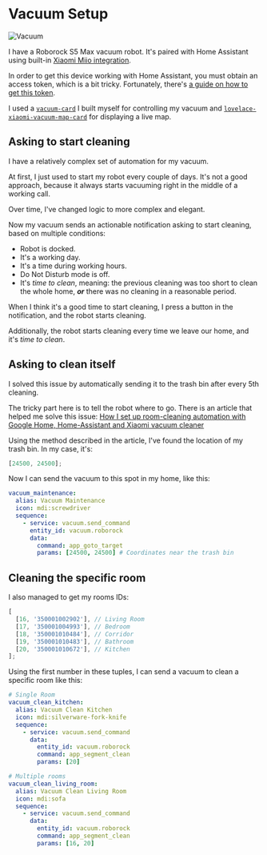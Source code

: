 # Vacuum Setup

![Vacuum](https://user-images.githubusercontent.com/3459374/109431769-d9f96e00-7a10-11eb-8ea5-04d1d0a79521.png)

I have a Roborock S5 Max vacuum robot. It's paired with Home Assistant using built-in [Xiaomi Miio integration](https://www.home-assistant.io/integrations/xiaomi_miio/).

In order to get this device working with Home Assistant, you must obtain an access token, which is a bit tricky. Fortunately, there's [a guide on how to get this token](https://www.home-assistant.io/integrations/xiaomi_miio/#retrieving-the-access-token).

I used a [`vacuum-card`](https://github.com/denysdovhan/purifier-card) I built myself for controlling my vacuum and [`lovelace-xiaomi-vacuum-map-card`](https://github.com/PiotrMachowski/lovelace-xiaomi-vacuum-map-card) for displaying a live map.

## Asking to start cleaning

I have a relatively complex set of automation for my vacuum.

At first, I just used to start my robot every couple of days. It's not a good approach, because it always starts vacuuming right in the middle of a working call.

Over time, I've changed logic to more complex and elegant.

Now my vacuum sends an actionable notification asking to start cleaning, based on multiple conditions:

- Robot is docked.
- It's a working day.
- It's a time during working hours.
- Do Not Disturb mode is off. <!-- FIXME: Add link to Do Not Disturb -->
- It's _time to clean_, meaning: the previous cleaning was too short to clean the whole home, _**or**_ there was no cleaning in a reasonable period.

When I think it's a good time to start cleaning, I press a button in the notification, and the robot starts cleaning.

Additionally, the robot starts cleaning every time we leave our home, and it's _time to clean_.

## Asking to clean itself

I solved this issue by automatically sending it to the trash bin after every 5th cleaning.

The tricky part here is to tell the robot where to go. There is an article that helped me solve this issue: [How I set up room-cleaning automation with Google Home, Home-Assistant and Xiaomi vacuum cleaner](https://hackernoon.com/how-i-set-up-room-cleaning-automation-with-google-home-home-assistant-and-xiaomi-vacuum-cleaner-9149e0267e6d)

Using the method described in the article, I've found the location of my trash bin. In my case, it's:

```js
[24500, 24500];
```

Now I can send the vacuum to this spot in my home, like this:

```yaml
vacuum_maintenance:
  alias: Vacuum Maintenance
  icon: mdi:screwdriver
  sequence:
    - service: vacuum.send_command
      entity_id: vacuum.roborock
      data:
        command: app_goto_target
        params: [24500, 24500] # Coordinates near the trash bin
```

## Cleaning the specific room

I also managed to get my rooms IDs:

```js
[
  [16, '350001002902'], // Living Room
  [17, '350001004993'], // Bedroom
  [18, '350001010484'], // Corridor
  [19, '350001010483'], // Bathroom
  [20, '350001010672'], // Kitchen
];
```

Using the first number in these tuples, I can send a vacuum to clean a specific room like this:

```yaml
# Single Room
vacuum_clean_kitchen:
  alias: Vacuum Clean Kitchen
  icon: mdi:silverware-fork-knife
  sequence:
    - service: vacuum.send_command
      data:
        entity_id: vacuum.roborock
        command: app_segment_clean
        params: [20]

# Multiple rooms
vacuum_clean_living_room:
  alias: Vacuum Clean Living Room
  icon: mdi:sofa
  sequence:
    - service: vacuum.send_command
      data:
        entity_id: vacuum.roborock
        command: app_segment_clean
        params: [16, 20]
```

